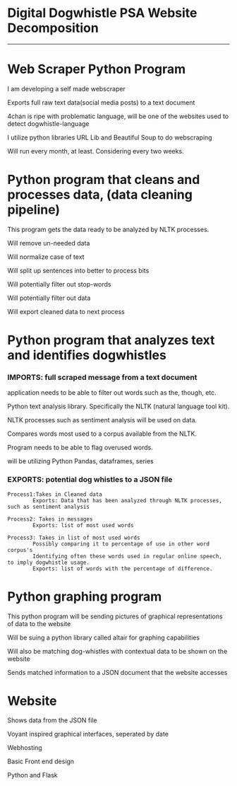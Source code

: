 

# Digital Dogwhistle PSA Website Decomposition

_____


# Web Scraper Python Program


I am developing a self made webscraper

Exports full raw text data(social media posts) to a text document

4chan is ripe with problematic language, will be one of the websites used to detect dogwhistle-language

I utilize python libraries URL Lib and Beautiful Soup to do webscraping

Will run every month, at least. Considering every two weeks.

# Python program that cleans and processes data, (data cleaning pipeline)
This program gets the data ready to be analyzed by NLTK processes.

Will remove un-needed data

Will normalize case of text

Will split up sentences into better to process bits

Will potentially filter out stop-words

Will potentially filter out data

Will export cleaned data to next process


# Python program that analyzes text and identifies dogwhistles


### IMPORTS: full scraped message from a text document 

application needs to be able to filter out words such as the, though, etc.

Python text analysis library. Specifically the NLTK (natural language tool kit).

NLTK processes such as sentiment analysis will be used on data.

Compares words most used to a corpus available from the NLTK.

Program needs to be able to flag overused words.

will be utilizing Python Pandas, dataframes, series


### EXPORTS: potential dog whistles to a JSON file


	Process1:Takes in Cleaned data
			Exports: Data that has been analyzed through NLTK processes, such as sentiment analysis
	
	Process2: Takes in messages
			Exports: list of most used words

	Process3: Takes in list of most used words
			Possibly comparing it to percentage of use in other word corpus's
			Identifying often these words used in regular online speech, to imply dogwhistle usage.
			Exports: list of words with the percentage of difference.



# Python graphing program
This python program will be sending pictures of graphical representations of data to the website

Will be suing a python library called altair for graphing capabilities

Will also be matching dog-whistles with contextual data to be shown on the website

Sends matched information to a JSON document that the website accesses


# Website
Shows data from the JSON file

Voyant inspired graphical interfaces, seperated by date

Webhosting

Basic Front end design

Python and Flask




